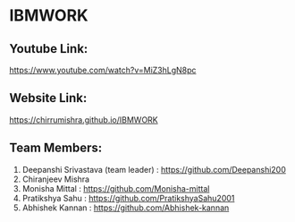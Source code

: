 # IBMWORK

## Youtube Link:
https://www.youtube.com/watch?v=MiZ3hLgN8pc

## Website Link:
https://chirrumishra.github.io/IBMWORK

## Team Members:
1) Deepanshi Srivastava (team leader) : https://github.com/Deepanshi200
2) Chiranjeev Mishra 
3) Monisha Mittal : https://github.com/Monisha-mittal
4) Pratikshya Sahu : https://github.com/PratikshyaSahu2001
5) Abhishek Kannan : https://github.com/Abhishek-kannan


